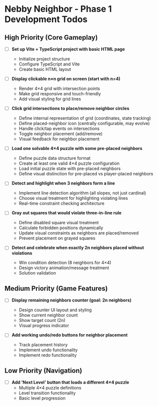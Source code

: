 # Nebby Neighbor - Phase 1 Development Todos

## High Priority (Core Gameplay)

- [ ] **Set up Vite + TypeScript project with basic HTML page**
  - Initialize project structure
  - Configure TypeScript and Vite
  - Create basic HTML layout

- [ ] **Display clickable n×n grid on screen (start with n=4)**
  - Render 4×4 grid with intersection points
  - Make grid responsive and touch-friendly
  - Add visual styling for grid lines

- [ ] **Click grid intersections to place/remove neighbor circles**
  - Define internal representation of grid (coordinates, state tracking)
  - Define placed-neighbor icon (centrally configurable, may evolve)
  - Handle click/tap events on intersections
  - Toggle neighbor placement (add/remove)
  - Visual feedback for neighbor placement

- [ ] **Load one solvable 4×4 puzzle with some pre-placed neighbors**
  - Define puzzle data structure format
  - Create at least one valid 4×4 puzzle configuration
  - Load initial puzzle state with pre-placed neighbors
  - Define visual distinction for pre-placed vs player-placed neighbors

- [ ] **Detect and highlight when 3 neighbors form a line**
  - Implement line detection algorithm (all slopes, not just cardinal)
  - Choose visual treatment for highlighting violating lines
  - Real-time constraint checking architecture

- [ ] **Gray out squares that would violate three-in-line rule**
  - Define disabled square visual treatment
  - Calculate forbidden positions dynamically
  - Update visual constraints as neighbors are placed/removed
  - Prevent placement on grayed squares

- [ ] **Detect and celebrate when exactly 2n neighbors placed without violations**
  - Win condition detection (8 neighbors for 4×4)
  - Design victory animation/message treatment
  - Solution validation

## Medium Priority (Game Features)

- [ ] **Display remaining neighbors counter (goal: 2n neighbors)**
  - Design counter UI layout and styling
  - Show current neighbor count
  - Show target count (2n)
  - Visual progress indicator

- [ ] **Add working undo/redo buttons for neighbor placement**
  - Track placement history
  - Implement undo functionality
  - Implement redo functionality

## Low Priority (Navigation)

- [ ] **Add 'Next Level' button that loads a different 4×4 puzzle**
  - Multiple 4×4 puzzle definitions
  - Level transition functionality
  - Basic level progression